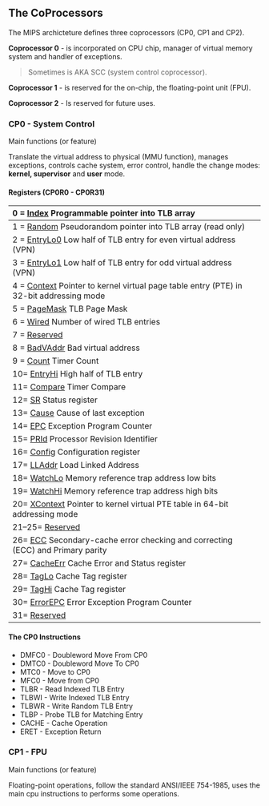 ## The CoProcessors ##

The MIPS archicteture defines three coprocessors (CP0, CP1 and CP2).

**Coprocessor 0** - is incorporated on CPU chip, manager of virtual memory system and handler of exceptions.
> Sometimes is AKA SCC (system control coprocessor).

**Coprocessor 1** - is reserved for the on-chip, the floating-point unit (FPU).

**Coprocessor 2** - Is reserved for future uses.

### CP0 - System Control ###

Main functions (or feature)

Translate the virtual address to physical (MMU function), manages exceptions, controls cache system, error control,
handle the change modes: **kernel, supervisor** and **user** mode.

#### Registers (CP0R0 - CP0R31) ####

|0 = [Index](Index.md) Programmable pointer into TLB array|
|:--------------------------------------------------------|
|1 = [Random](Random.md) Pseudorandom pointer into TLB array (read only)|
|2 = [EntryLo0](EntryLo0.md) Low half of TLB entry for even virtual address (VPN)|
|3 = [EntryLo1](EntryLo1.md) Low half of TLB entry for odd virtual address (VPN)|
|4 = [Context](Context.md) Pointer to kernel virtual page table entry (PTE) in 32-bit addressing mode|
|5 = [PageMask](PageMask.md) TLB Page Mask|
|6 = [Wired](Wired.md) Number of wired TLB entries|
|7 = [Reserved](Reserved.md)|
|8 = [BadVAddr](BadVAddr.md) Bad virtual address|
|9 = [Count](Count.md) Timer Count|
|10= [EntryHi](EntryHi.md) High half of TLB entry|
|11= [Compare](Compare.md) Timer Compare|
|12= [SR](SR.md) Status register|
|13= [Cause](Cause.md) Cause of last exception|
|14= [EPC](EPC.md) Exception Program Counter|
|15= [PRId](PRId.md) Processor Revision Identifier|
|16= [Config](Config.md) Configuration register|
|17= [LLAddr](LLAddr.md) Load Linked Address|
|18= [WatchLo](WatchLo.md) Memory reference trap address low bits|
|19= [WatchHi](WatchHi.md) Memory reference trap address high bits|
|20= [XContext](XContext.md) Pointer to kernel virtual PTE table in 64-bit addressing mode|
|21–25= [Reserved](Reserved.md)|
|26= [ECC](ECC.md) Secondary-cache error checking and correcting (ECC) and Primary parity|
|27= [CacheErr](CacheErr.md) Cache Error and Status register|
|28= [TagLo](TagLo.md) Cache Tag register|
|29= [TagHi](TagHi.md) Cache Tag register|
|30= [ErrorEPC](ErrorEPC.md) Error Exception Program Counter|
|31= [Reserved](Reserved.md)|

#### The CP0 Instructions ####
  * DMFC0 - Doubleword Move From CP0
  * DMTC0 - Doubleword Move To CP0
  * MTC0 - Move to CP0
  * MFC0 - Move from CP0
  * TLBR - Read Indexed TLB Entry
  * TLBWI - Write Indexed TLB Entry
  * TLBWR - Write Random TLB Entry
  * TLBP - Probe TLB for Matching Entry
  * CACHE - Cache Operation
  * ERET - Exception Return



### CP1 - FPU ###

Main functions (or feature)

Floating-point operations, follow the standard ANSI/IEEE 754-1985, uses the main cpu instructions to performs
some operations.